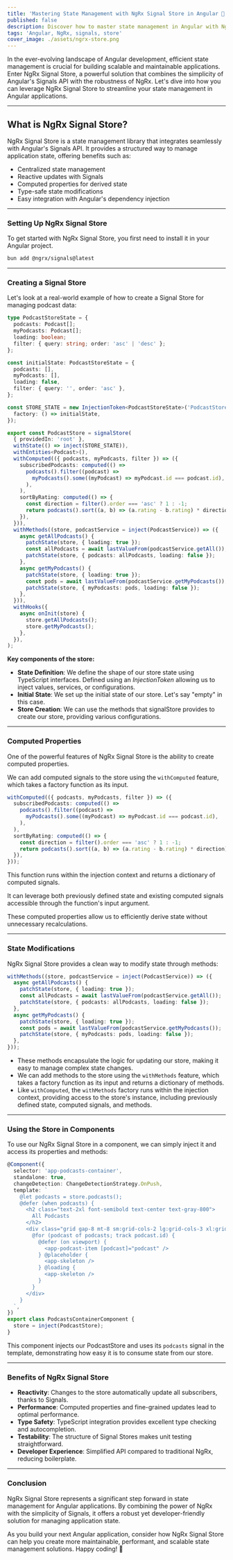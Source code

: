 ```yaml
---
title: 'Mastering State Management with NgRx Signal Store in Angular 🚀'
published: false
description: Discover how to master state management in Angular with NgRx Signal Store. This article explores the integration of Angular's Signals API with NgRx to create a powerful and efficient state management solution. Learn how to set up NgRx Signal Store, manage centralized state, leverage reactive updates, and utilize computed properties for derived state in your Angular applications.
tags: 'Angular, NgRx, signals, store'
cover_image: ./assets/ngrx-store.png
---
```


In the ever-evolving landscape of Angular development, efficient state management is crucial for building scalable and maintainable applications. Enter NgRx Signal Store, a powerful solution that combines the simplicity of Angular's Signals API with the robustness of NgRx. Let's dive into how you can leverage NgRx Signal Store to streamline your state management in Angular applications.

---

## What is NgRx Signal Store?

NgRx Signal Store is a state management library that integrates seamlessly with Angular's Signals API. It provides a structured way to manage application state, offering benefits such as:

- Centralized state management
- Reactive updates with Signals
- Computed properties for derived state
- Type-safe state modifications
- Easy integration with Angular's dependency injection

---

### Setting Up NgRx Signal Store

To get started with NgRx Signal Store, you first need to install it in your Angular project.

```bash
bun add @ngrx/signals@latest
```

---

### Creating a Signal Store

Let's look at a real-world example of how to create a Signal Store for managing podcast data:

```typescript
type PodcastStoreState = {
  podcasts: Podcast[];
  myPodcasts: Podcast[];
  loading: boolean;
  filter: { query: string; order: 'asc' | 'desc' };
};

const initialState: PodcastStoreState = {
  podcasts: [],
  myPodcasts: [],
  loading: false,
  filter: { query: '', order: 'asc' },
};

const STORE_STATE = new InjectionToken<PodcastStoreState>('PodcastStore', {
  factory: () => initialState,
});

export const PodcastStore = signalStore(
  { providedIn: 'root' },
  withState(() => inject(STORE_STATE)),
  withEntities<Podcast>(),
  withComputed(({ podcasts, myPodcasts, filter }) => ({
    subscribedPodcasts: computed(() =>
      podcasts().filter((podcast) =>
        myPodcasts().some((myPodcast) => myPodcast.id === podcast.id),
      ),
    ),
    sortByRating: computed(() => {
      const direction = filter().order === 'asc' ? 1 : -1;
      return podcasts().sort((a, b) => (a.rating - b.rating) * direction);
    }),
  })),
  withMethods((store, podcastService = inject(PodcastService)) => ({
    async getAllPodcasts() {
      patchState(store, { loading: true });
      const allPodcasts = await lastValueFrom(podcastService.getAll());
      patchState(store, { podcasts: allPodcasts, loading: false });
    },
    async getMyPodcasts() {
      patchState(store, { loading: true });
      const pods = await lastValueFrom(podcastService.getMyPodcasts());
      patchState(store, { myPodcasts: pods, loading: false });
    },
  })),
  withHooks({
    async onInit(store) {
      store.getAllPodcasts();
      store.getMyPodcasts();
    },
  }),
);
```

**Key components of the store:**

- **State Definition**: We define the shape of our store state using TypeScript interfaces. Defined using an _InjectionToken_ allowing us to inject values, services, or configurations.
- **Initial State**: We set up the initial state of our store. Let's say "empty" in this case.
- **Store Creation**: We can use the methods that signalStore provides to create our store, providing various configurations.

---

### Computed Properties

One of the powerful features of NgRx Signal Store is the ability to create computed properties.

We can add computed signals to the store using the `withComputed` feature, which takes a factory function as its input.

```typescript
withComputed(({ podcasts, myPodcasts, filter }) => ({
  subscribedPodcasts: computed(() =>
    podcasts().filter((podcast) =>
      myPodcasts().some((myPodcast) => myPodcast.id === podcast.id),
    ),
  ),
  sortByRating: computed(() => {
    const direction = filter().order === 'asc' ? 1 : -1;
    return podcasts().sort((a, b) => (a.rating - b.rating) * direction);
  }),
}));
```

This function runs within the injection context and returns a dictionary of computed signals.

It can leverage both previously defined state and existing computed signals accessible through the function's input argument.

These computed properties allow us to efficiently derive state without unnecessary recalculations.

---

### State Modifications

NgRx Signal Store provides a clean way to modify state through methods:

```typescript
withMethods((store, podcastService = inject(PodcastService)) => ({
  async getAllPodcasts() {
    patchState(store, { loading: true });
    const allPodcasts = await lastValueFrom(podcastService.getAll());
    patchState(store, { podcasts: allPodcasts, loading: false });
  },
  async getMyPodcasts() {
    patchState(store, { loading: true });
    const pods = await lastValueFrom(podcastService.getMyPodcasts());
    patchState(store, { myPodcasts: pods, loading: false });
  },
}));
```

- These methods encapsulate the logic for updating our store, making it easy to manage complex state changes.
- We can add methods to the store using the `withMethods` feature, which takes a factory function as its input and returns a dictionary of methods.
- Like `withComputed`, the `withMethods` factory runs within the injection context, providing access to the store's instance, including previously defined state, computed signals, and methods.

---

### Using the Store in Components

To use our NgRx Signal Store in a component, we can simply inject it and access its properties and methods:

```typescript
@Component({
  selector: 'app-podcasts-container',
  standalone: true,
  changeDetection: ChangeDetectionStrategy.OnPush,
  template: `
    @let podcasts = store.podcasts();
    @defer (when podcasts) {
      <h2 class="text-2xl font-semibold text-center text-gray-800">
        All Podcasts
      </h2>
      <div class="grid gap-8 mt-8 sm:grid-cols-2 lg:grid-cols-3 xl:grid-cols-4">
        @for (podcast of podcasts; track podcast.id) {
          @defer (on viewport) {
            <app-podcast-item [podcast]="podcast" />
          } @placeholder {
            <app-skeleton />
          } @loading {
            <app-skeleton />
          }
        }
      </div>
    }
  `,
})
export class PodcastsContainerComponent {
  store = inject(PodcastStore);
}
```

This component injects our PodcastStore and uses its `podcasts` signal in the template, demonstrating how easy it is to consume state from our store.

---

### Benefits of NgRx Signal Store

- **Reactivity**: Changes to the store automatically update all subscribers, thanks to Signals.
- **Performance**: Computed properties and fine-grained updates lead to optimal performance.
- **Type Safety**: TypeScript integration provides excellent type checking and autocompletion.
- **Testability**: The structure of Signal Stores makes unit testing straightforward.
- **Developer Experience**: Simplified API compared to traditional NgRx, reducing boilerplate.

---

### Conclusion

NgRx Signal Store represents a significant step forward in state management for Angular applications. By combining the power of NgRx with the simplicity of Signals, it offers a robust yet developer-friendly solution for managing application state.

As you build your next Angular application, consider how NgRx Signal Store can help you create more maintainable, performant, and scalable state management solutions. Happy coding! 🚀
